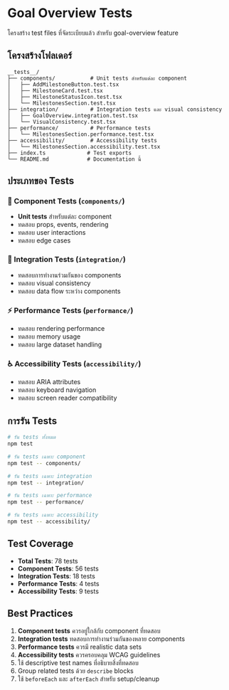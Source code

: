 # Goal Overview Tests

โครงสร้าง test files ที่จัดระเบียบแล้ว สำหรับ goal-overview feature

## โครงสร้างโฟลเดอร์

```
__tests__/
├── components/           # Unit tests สำหรับแต่ละ component
│   ├── AddMilestoneButton.test.tsx
│   ├── MilestoneCard.test.tsx
│   ├── MilestoneStatusIcon.test.tsx
│   └── MilestonesSection.test.tsx
├── integration/          # Integration tests และ visual consistency
│   ├── GoalOverview.integration.test.tsx
│   └── VisualConsistency.test.tsx
├── performance/          # Performance tests
│   └── MilestonesSection.performance.test.tsx
├── accessibility/        # Accessibility tests
│   └── MilestonesSection.accessibility.test.tsx
├── index.ts             # Test exports
└── README.md            # Documentation นี้
```

## ประเภทของ Tests

### 🧩 Component Tests (`components/`)
- **Unit tests** สำหรับแต่ละ component
- ทดสอบ props, events, rendering
- ทดสอบ user interactions
- ทดสอบ edge cases

### 🔗 Integration Tests (`integration/`)
- ทดสอบการทำงานร่วมกันของ components
- ทดสอบ visual consistency
- ทดสอบ data flow ระหว่าง components

### ⚡ Performance Tests (`performance/`)
- ทดสอบ rendering performance
- ทดสอบ memory usage
- ทดสอบ large dataset handling

### ♿ Accessibility Tests (`accessibility/`)
- ทดสอบ ARIA attributes
- ทดสอบ keyboard navigation
- ทดสอบ screen reader compatibility

## การรัน Tests

```bash
# รัน tests ทั้งหมด
npm test

# รัน tests เฉพาะ component
npm test -- components/

# รัน tests เฉพาะ integration
npm test -- integration/

# รัน tests เฉพาะ performance
npm test -- performance/

# รัน tests เฉพาะ accessibility
npm test -- accessibility/
```

## Test Coverage

- **Total Tests**: 78 tests
- **Component Tests**: 56 tests
- **Integration Tests**: 18 tests
- **Performance Tests**: 4 tests
- **Accessibility Tests**: 9 tests

## Best Practices

1. **Component tests** ควรอยู่ใกล้กับ component ที่ทดสอบ
2. **Integration tests** ทดสอบการทำงานร่วมกันของหลาย components
3. **Performance tests** ควรมี realistic data sets
4. **Accessibility tests** ควรครอบคลุม WCAG guidelines
5. ใช้ descriptive test names ที่อธิบายสิ่งที่ทดสอบ
6. Group related tests ด้วย `describe` blocks
7. ใช้ `beforeEach` และ `afterEach` สำหรับ setup/cleanup